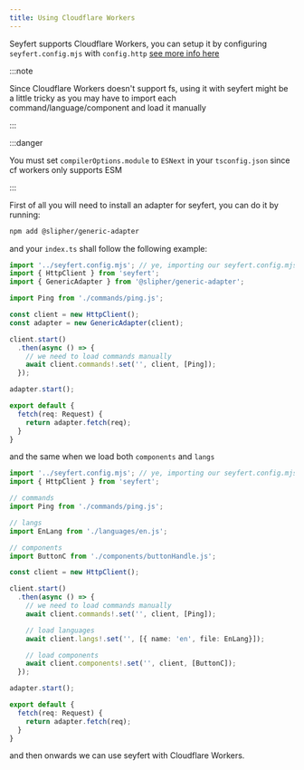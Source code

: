 ```yaml
---
title: Using Cloudflare Workers
---
```


Seyfert supports Cloudflare Workers, you can setup it by configuring `seyfert.config.mjs` with `config.http` [see more info here](/getting-started/setup-project#configuration)

:::note

Since Cloudflare Workers doesn't support fs, using it with seyfert might be a little tricky as you may have to import each command/language/component
and load it manually

:::

:::danger

You must set `compilerOptions.module` to `ESNext` in your `tsconfig.json` since cf workers only supports ESM

:::

First of all you will need to install an adapter for seyfert, you can do it by running:

```bash copy
npm add @slipher/generic-adapter
```

and your `index.ts` shall follow the following example:

```ts copy
import '../seyfert.config.mjs'; // ye, importing our seyfert.config.mjs
import { HttpClient } from 'seyfert';
import { GenericAdapter } from '@slipher/generic-adapter';

import Ping from './commands/ping.js';

const client = new HttpClient();
const adapter = new GenericAdapter(client);

client.start()
  .then(async () => {
    // we need to load commands manually
    await client.commands!.set('', client, [Ping]);
  });

adapter.start();

export default {
  fetch(req: Request) {
    return adapter.fetch(req);
  }
}
```

and the same when we load both `components` and `langs`

```ts copy
import '../seyfert.config.mjs'; // ye, importing our seyfert.config.mjs
import { HttpClient } from 'seyfert';

// commands
import Ping from './commands/ping.js';

// langs
import EnLang from './languages/en.js';

// components
import ButtonC from './components/buttonHandle.js';

const client = new HttpClient();

client.start()
  .then(async () => {
    // we need to load commands manually
    await client.commands!.set('', client, [Ping]);

    // load languages
    await client.langs!.set('', [{ name: 'en', file: EnLang}]);

    // load components
    await client.components!.set('', client, [ButtonC]);
  });

adapter.start();

export default {
  fetch(req: Request) {
    return adapter.fetch(req);
  }
}
```

and then onwards we can use seyfert with Cloudflare Workers.
